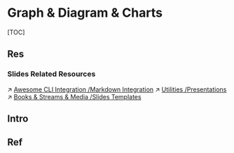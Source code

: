 # Graph & Diagram & Charts

[TOC]



## Res
### Slides Related Resources
↗ [Awesome CLI Integration /Markdown Integration](../../../../../🗺%20CS_Overview/🕶️%20Awesome%20List/📌%20Awesome%20Open%20Source%20CLI%20Software/Awesome%20CLI%20Integration.md#Markdown%20Integration)
↗ [Utilities /Presentations](../../../../../🗺%20CS_Overview/🕶️%20Awesome%20List/📌%20Awesome%20Open%20Source%20CLI%20Software/Utilities.md#Presentations)
↗ [Books & Streams & Media /Slides Templates](../../../../../🗺%20CS_Overview/This%20is%20X/😅%20This%20is%20Internet/Internet%20Info/Books%20&%20Streams%20&%20Media.md#Slides%20Templates)



## Intro


## Ref

